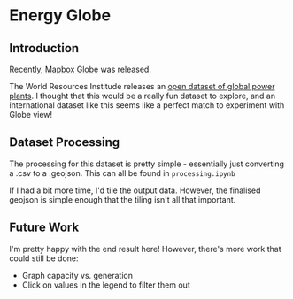 # Energy Globe

## Introduction

Recently, [Mapbox Globe](https://www.mapbox.com/blog/globe-view) was released.

The World Resources Institude releases an [open dataset of global power plants](https://datasets.wri.org/dataset/globalpowerplantdatabase).
I thought that this would be a really fun dataset to explore, and an international dataset like this seems like a perfect match to experiment with Globe view!

## Dataset Processing

The processing for this dataset is pretty simple - essentially just converting a .csv to a .geojson. This can all be found in `processing.ipynb`

If I had a bit more time, I'd tile the output data. However, the finalised geojson is simple enough that the tiling isn't all that important.

## Future Work

I'm pretty happy with the end result here! However, there's more work that could still be done:

- Graph capacity vs. generation
- Click on values in the legend to filter them out
